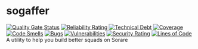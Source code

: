 # sogaffer
[![Quality Gate Status](https://sonarcloud.io/api/project_badges/measure?project=iglesiash_sogaffer&metric=alert_status)](https://sonarcloud.io/summary/new_code?id=iglesiash_sogaffer)
[![Reliability Rating](https://sonarcloud.io/api/project_badges/measure?project=iglesiash_sogaffer&metric=reliability_rating)](https://sonarcloud.io/summary/new_code?id=iglesiash_sogaffer)
[![Technical Debt](https://sonarcloud.io/api/project_badges/measure?project=iglesiash_sogaffer&metric=sqale_index)](https://sonarcloud.io/summary/new_code?id=iglesiash_sogaffer)
[![Coverage](https://sonarcloud.io/api/project_badges/measure?project=iglesiash_sogaffer&metric=coverage)](https://sonarcloud.io/summary/new_code?id=iglesiash_sogaffer)
[![Code Smells](https://sonarcloud.io/api/project_badges/measure?project=iglesiash_sogaffer&metric=code_smells)](https://sonarcloud.io/summary/new_code?id=iglesiash_sogaffer)
[![Bugs](https://sonarcloud.io/api/project_badges/measure?project=iglesiash_sogaffer&metric=bugs)](https://sonarcloud.io/summary/new_code?id=iglesiash_sogaffer)
[![Vulnerabilities](https://sonarcloud.io/api/project_badges/measure?project=iglesiash_sogaffer&metric=vulnerabilities)](https://sonarcloud.io/summary/new_code?id=iglesiash_sogaffer)
[![Security Rating](https://sonarcloud.io/api/project_badges/measure?project=iglesiash_sogaffer&metric=security_rating)](https://sonarcloud.io/summary/new_code?id=iglesiash_sogaffer)
[![Lines of Code](https://sonarcloud.io/api/project_badges/measure?project=iglesiash_sogaffer&metric=ncloc)](https://sonarcloud.io/summary/new_code?id=iglesiash_sogaffer)
A utility to help you build better squads on Sorare
